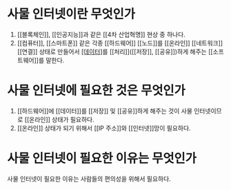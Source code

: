 # 사물 인터넷이란 무엇인가
1. [[블록체인]], [[인공지능]]과 같은 [[4차 산업혁명]] 현상 중 하나다.
2. [[컴퓨터]], [[스마트폰]] 같은 각종 [[하드웨어]] [[노드]]를 [[온라인]] [[네트워크]] [[연결]] 상태로 만들어서 [[데이터]]([[정보]])를 [[처리]]([[저장]], [[공유]])하게 해주는 [[소프트웨어]]를 말한다.
# 사물 인터넷에 필요한 것은 무엇인가
1. [[하드웨어]]에 [[데이터]]를 [[저장]] 및 [[공유]]하게 해주는 것이 사물 인터넷이므로 [[온라인]] 상태가 필요하다.
2. [[온라인]] 상태가 되기 위해서 [[IP 주소]]와 [[인터넷]]망이 필요하다.
# 사물 인터넷이 필요한 이유는 무엇인가
사물 인터넷이 필요한 이유는 사람들의 편의성을 위해서 필요하다.